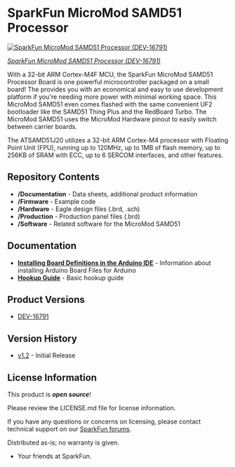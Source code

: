 SparkFun MicroMod SAMD51 Processor
========================================


[![SparkFun MicroMod SAMD51 Processor (DEV-16791)](https://cdn.sparkfun.com/assets/parts/1/5/6/9/8/16791-SparkFun_MicroMod_SAMD51_Processor-01a.jpg)](https://www.sparkfun.com/products/16791)

[*SparkFun MicroMod SAMD51 Processor (DEV-16791)*](https://www.sparkfun.com/products/16791)

With a 32-bit ARM Cortex-M4F MCU, the SparkFun MicroMod SAMD51 Processor Board is one powerful microcontroller packaged on a small board! The provides you with an economical and easy to use development platform if you're needing more power with minimal working space. This MicroMod SAMD51 even comes flashed with the same convenient UF2 bootloader like the SAMD51 Thing Plus and the RedBoard Turbo. The MicroMod SAMD51 uses the MicroMod Hardware pinout to easily switch between carrier boards.

The ATSAMD51J20 utilizes a 32-bit ARM Cortex-M4 processor with Floating Point Unit (FPU), running up to 120MHz, up to 1MB of flash memory, up to 256KB of SRAM with ECC, up to 6 SERCOM interfaces, and other features.

Repository Contents
-------------------

* **/Documentation** - Data sheets, additional product information
* **/Firmware** - Example code 
* **/Hardware** - Eagle design files (.brd, .sch)
* **/Production** - Production panel files (.brd)
* **/Software** - Related software for the MicroMod SAMD51

Documentation
--------------
* **[Installing Board Definitions in the Arduino IDE](https://learn.sparkfun.com/tutorials/installing-board-definitions-in-the-arduino-ide)** - Information about installing Arduino Board Files for Arduino
* **[Hookup Guide](https://learn.sparkfun.com/tutorials/micromod-samd51-processor-board-hookup-guide)** - Basic hookup guide

Product Versions
----------------
* [DEV-16791](https://www.sparkfun.com/products/16791)

Version History
---------------
* [v1.2](https://github.com/sparkfun/MicroMod_Processor_Board-SAMD51/tree/v1.2) - Initial Release 

License Information
-------------------

This product is _**open source**_! 

Please review the LICENSE.md file for license information. 

If you have any questions or concerns on licensing, please contact technical support on our [SparkFun forums](https://forum.sparkfun.com/viewforum.php?f=152).

Distributed as-is; no warranty is given.

- Your friends at SparkFun.

_<COLLABORATION CREDIT>_
